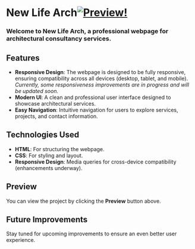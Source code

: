 # New Life Arch[![Preview!](https://img.shields.io/badge/🚀-Play%20Now!-0a84ff?style=for-the-badge&logo=gamepad&logoColor=white)](https://nikashlamsal.github.io/New-Life-Arch/)

### Welcome to **New Life Arch**, a professional webpage for architectural consultancy services.

## Features
- **Responsive Design**: The webpage is designed to be fully responsive, ensuring compatibility across all devices (desktop, tablet, and mobile). *Currently, some responsiveness improvements are in progress and will be updated soon.*
- **Modern UI**: A clean and professional user interface designed to showcase architectural services.
- **Easy Navigation**: Intuitive navigation for users to explore services, projects, and contact information.

## Technologies Used
- **HTML**: For structuring the webpage.
- **CSS**: For styling and layout.
- **Responsive Design**: Media queries for cross-device compatibility (enhancements underway).

## Preview
You can view the project by clicking the **Preview** button above.

## Future Improvements
Stay tuned for upcoming improvements to ensure an even better user experience.
